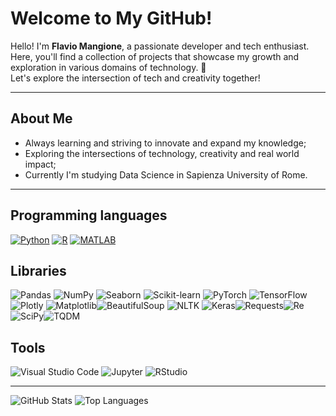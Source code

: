 # **Welcome to My GitHub!**

Hello! I'm **Flavio Mangione**, a passionate developer and tech enthusiast. Here, you'll find a collection of projects that showcase my growth and exploration in various domains of technology. 🚀  
Let's explore the intersection of tech and creativity together!  

---
## **About Me**  
- Always learning and striving to innovate and expand my knowledge;
- Exploring the intersections of technology, creativity and real world impact;  
- Currently I'm studying Data Science in Sapienza University of Rome.
---
## **Programming languages**  
[![Python](https://img.shields.io/badge/Python-FFD43B?style=for-the-badge&logo=python&logoColor=blue)](https://www.python.org/) [![R](https://img.shields.io/badge/-R-276DC3?logo=r&logoColor=white&style=for-the-badge)](https://www.r-project.org/) [![MATLAB](https://img.shields.io/badge/-MATLAB-0076A8?logo=matlab&logoColor=white&style=for-the-badge)](https://www.mathworks.com/products/matlab.html)

## **Libraries**  
![Pandas](https://img.shields.io/badge/-Pandas-150458?logo=pandas&logoColor=white&style=for-the-badge) ![NumPy](https://img.shields.io/badge/-NumPy-013243?logo=numpy&logoColor=white&style=for-the-badge) ![Seaborn](https://img.shields.io/badge/-Seaborn-3776AB?logo=python&logoColor=white&style=for-the-badge) ![Scikit-learn](https://img.shields.io/badge/-Scikit--Learn-F7931E?logo=scikit-learn&logoColor=white&style=for-the-badge) ![PyTorch](https://img.shields.io/badge/-PyTorch-EE4C2C?logo=pytorch&logoColor=white&style=for-the-badge) ![TensorFlow](https://img.shields.io/badge/-TensorFlow-FF6F00?logo=tensorflow&logoColor=white&style=for-the-badge)![Plotly](https://img.shields.io/badge/-Plotly-3F4F75?logo=plotly&logoColor=white&style=for-the-badge) ![Matplotlib](https://img.shields.io/badge/-Matplotlib-blue?logo=plotly&logoColor=white&style=for-the-badge)![BeautifulSoup](https://img.shields.io/badge/-BeautifulSoup-7D7D7D?logo=beautifulsoup&logoColor=white&style=for-the-badge) ![NLTK](https://img.shields.io/badge/-NLTK-FF5F00?logo=nltk&logoColor=white&style=for-the-badge) ![Keras](https://img.shields.io/badge/-Keras-D00000?logo=keras&logoColor=white&style=for-the-badge)![Requests](https://img.shields.io/badge/-Requests-FF6F00?logo=requests&logoColor=white&style=for-the-badge)![Re](https://img.shields.io/badge/-Re-2E8B57?logo=python&logoColor=white&style=for-the-badge)![SciPy](https://img.shields.io/badge/-SciPy-8B8B8B?logo=scipy&logoColor=white&style=for-the-badge)![TQDM](https://img.shields.io/badge/-TQDM-4F8A8B?logo=tqdm&logoColor=white&style=for-the-badge)

## **Tools**  
![Visual Studio Code](https://img.shields.io/badge/-VS%20Code-0078d7?logo=visual-studio-code&logoColor=white&style=for-the-badge) ![Jupyter](https://img.shields.io/badge/-Jupyter-F37626?logo=jupyter&logoColor=white&style=for-the-badge) ![RStudio](https://img.shields.io/badge/-RStudio-75AADB?logo=rstudio&logoColor=white&style=for-the-badge)

---

![GitHub Stats](https://github-readme-stats.vercel.app/api?username=Flavio-Mangione&show_icons=true&count_private=true&hide_title=true&theme=radical) ![Top Languages](https://github-readme-stats.vercel.app/api/top-langs/?username=Flavio-Mangione&layout=compact&theme=radical)  

